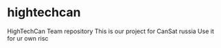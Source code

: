 # hightechcan
HighTechCan Team repository
This is our project for CanSat russia
Use it for ur own risc

